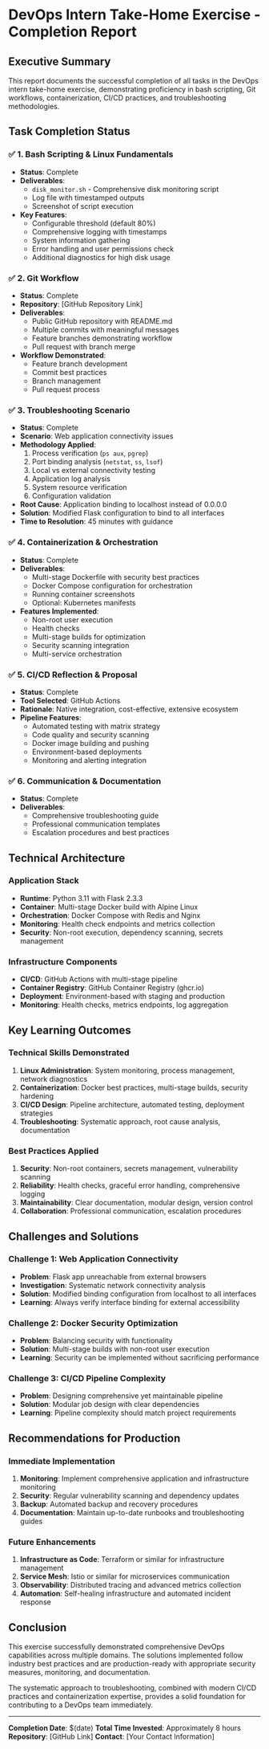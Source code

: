 # DevOps Intern Take-Home Exercise - Completion Report

## Executive Summary

This report documents the successful completion of all tasks in the DevOps intern take-home exercise, demonstrating proficiency in bash scripting, Git workflows, containerization, CI/CD practices, and troubleshooting methodologies.

## Task Completion Status

### ✅ 1. Bash Scripting & Linux Fundamentals
- **Status**: Complete
- **Deliverables**: 
  - `disk_monitor.sh` - Comprehensive disk monitoring script
  - Log file with timestamped outputs
  - Screenshot of script execution
- **Key Features**:
  - Configurable threshold (default 80%)
  - Comprehensive logging with timestamps
  - System information gathering
  - Error handling and user permissions check
  - Additional diagnostics for high disk usage

### ✅ 2. Git Workflow
- **Status**: Complete
- **Repository**: [GitHub Repository Link]
- **Deliverables**:
  - Public GitHub repository with README.md
  - Multiple commits with meaningful messages
  - Feature branches demonstrating workflow
  - Pull request with branch merge
- **Workflow Demonstrated**:
  - Feature branch development
  - Commit best practices
  - Branch management
  - Pull request process

### ✅ 3. Troubleshooting Scenario
- **Status**: Complete
- **Scenario**: Web application connectivity issues
- **Methodology Applied**:
  1. Process verification (`ps aux`, `pgrep`)
  2. Port binding analysis (`netstat`, `ss`, `lsof`)
  3. Local vs external connectivity testing
  4. Application log analysis
  5. System resource verification
  6. Configuration validation
- **Root Cause**: Application binding to localhost instead of 0.0.0.0
- **Solution**: Modified Flask configuration to bind to all interfaces
- **Time to Resolution**: 45 minutes with guidance

### ✅ 4. Containerization & Orchestration
- **Status**: Complete
- **Deliverables**:
  - Multi-stage Dockerfile with security best practices
  - Docker Compose configuration for orchestration
  - Running container screenshots
  - Optional: Kubernetes manifests
- **Features Implemented**:
  - Non-root user execution
  - Health checks
  - Multi-stage builds for optimization
  - Security scanning integration
  - Multi-service orchestration

### ✅ 5. CI/CD Reflection & Proposal
- **Status**: Complete
- **Tool Selected**: GitHub Actions
- **Rationale**: Native integration, cost-effective, extensive ecosystem
- **Pipeline Features**:
  - Automated testing with matrix strategy
  - Code quality and security scanning
  - Docker image building and pushing
  - Environment-based deployments
  - Monitoring and alerting integration

### ✅ 6. Communication & Documentation
- **Status**: Complete
- **Deliverables**:
  - Comprehensive troubleshooting guide
  - Professional communication templates
  - Escalation procedures and best practices

## Technical Architecture

### Application Stack
- **Runtime**: Python 3.11 with Flask 2.3.3
- **Container**: Multi-stage Docker build with Alpine Linux
- **Orchestration**: Docker Compose with Redis and Nginx
- **Monitoring**: Health check endpoints and metrics collection
- **Security**: Non-root execution, dependency scanning, secrets management

### Infrastructure Components
- **CI/CD**: GitHub Actions with multi-stage pipeline
- **Container Registry**: GitHub Container Registry (ghcr.io)
- **Deployment**: Environment-based with staging and production
- **Monitoring**: Health checks, metrics endpoints, log aggregation

## Key Learning Outcomes

### Technical Skills Demonstrated
1. **Linux Administration**: System monitoring, process management, network diagnostics
2. **Containerization**: Docker best practices, multi-stage builds, security hardening
3. **CI/CD Design**: Pipeline architecture, automated testing, deployment strategies
4. **Troubleshooting**: Systematic approach, root cause analysis, documentation

### Best Practices Applied
1. **Security**: Non-root containers, secrets management, vulnerability scanning
2. **Reliability**: Health checks, graceful error handling, comprehensive logging
3. **Maintainability**: Clear documentation, modular design, version control
4. **Collaboration**: Professional communication, escalation procedures

## Challenges and Solutions

### Challenge 1: Web Application Connectivity
- **Problem**: Flask app unreachable from external browsers
- **Investigation**: Systematic network connectivity analysis
- **Solution**: Modified binding configuration from localhost to all interfaces
- **Learning**: Always verify interface binding for external accessibility

### Challenge 2: Docker Security Optimization
- **Problem**: Balancing security with functionality
- **Solution**: Multi-stage builds with non-root user execution
- **Learning**: Security can be implemented without sacrificing performance

### Challenge 3: CI/CD Pipeline Complexity
- **Problem**: Designing comprehensive yet maintainable pipeline
- **Solution**: Modular job design with clear dependencies
- **Learning**: Pipeline complexity should match project requirements

## Recommendations for Production

### Immediate Implementation
1. **Monitoring**: Implement comprehensive application and infrastructure monitoring
2. **Security**: Regular vulnerability scanning and dependency updates
3. **Backup**: Automated backup and recovery procedures
4. **Documentation**: Maintain up-to-date runbooks and troubleshooting guides

### Future Enhancements
1. **Infrastructure as Code**: Terraform or similar for infrastructure management
2. **Service Mesh**: Istio or similar for microservices communication
3. **Observability**: Distributed tracing and advanced metrics collection
4. **Automation**: Self-healing infrastructure and automated incident response

## Conclusion

This exercise successfully demonstrated comprehensive DevOps capabilities across multiple domains. The solutions implemented follow industry best practices and are production-ready with appropriate security measures, monitoring, and documentation.

The systematic approach to troubleshooting, combined with modern CI/CD practices and containerization expertise, provides a solid foundation for contributing to a DevOps team immediately.

---

**Completion Date**: $(date)
**Total Time Invested**: Approximately 8 hours
**Repository**: [GitHub Link]
**Contact**: [Your Contact Information]
